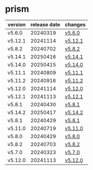 # prism	


|version|release date|changes|
|---|---|---|
|v5.6.0|20240319|[v5.6.0](./v5.6.0-20240319.md)|
|v5.12.1|20241114|[v5.12.1](./v5.12.1-20241114.md)|
|v5.8.2|20240702|[v5.8.2](./v5.8.2-20240702.md)|
|v5.14.1|20250416|[v5.14.1](./v5.14.1-20250416.md)|
|v5.14.0|20250415|[v5.14.0](./v5.14.0-20250415.md)|
|v5.11.1|20240809|[v5.11.1](./v5.11.1-20240809.md)|
|v5.11.2|20240916|[v5.11.2](./v5.11.2-20240916.md)|
|v5.12.0|20241114|[v5.12.0](./v5.12.0-20241114.md)|
|v5.12.1|20241113|[v5.12.1](./v5.12.1-20241113.md)|
|v5.8.1|20240430|[v5.8.1](./v5.8.1-20240430.md)|
|v5.14.2|20250417|[v5.14.2](./v5.14.2-20250417.md)|
|v5.8.1|20240429|[v5.8.1](./v5.8.1-20240429.md)|
|v5.11.0|20240719|[v5.11.0](./v5.11.0-20240719.md)|
|v5.8.0|20240429|[v5.8.0](./v5.8.0-20240429.md)|
|v5.8.2|20240703|[v5.8.2](./v5.8.2-20240703.md)|
|v5.7.0|20240323|[v5.7.0](./v5.7.0-20240323.md)|
|v5.12.0|20241113|[v5.12.0](./v5.12.0-20241113.md)|

